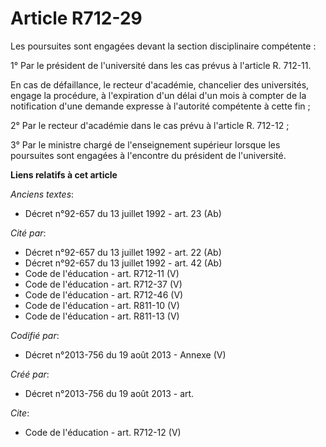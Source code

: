 # Article R712-29

Les poursuites sont engagées devant la section disciplinaire compétente : 

1° Par le président de l'université dans les cas prévus à l'article R. 712-11. 

En cas de défaillance, le recteur d'académie, chancelier des universités, engage la procédure, à l'expiration d'un délai d'un
mois à compter de la notification d'une demande expresse à l'autorité compétente à cette fin ; 

2° Par le recteur d'académie dans le cas prévu à l'article R. 712-12 ; 

3° Par le ministre chargé de l'enseignement supérieur lorsque les poursuites sont engagées à l'encontre du président de
l'université.

**Liens relatifs à cet article**

_Anciens textes_:

  - Décret n°92-657 du 13 juillet 1992 - art. 23 (Ab)

_Cité par_:

  - Décret n°92-657 du 13 juillet 1992 - art. 22 (Ab)
  - Décret n°92-657 du 13 juillet 1992 - art. 42 (Ab)
  - Code de l'éducation - art. R712-11 (V)
  - Code de l'éducation - art. R712-37 (V)
  - Code de l'éducation - art. R712-46 (V)
  - Code de l'éducation - art. R811-10 (V)
  - Code de l'éducation - art. R811-13 (V)

_Codifié par_:

  - Décret n°2013-756 du 19 août 2013 -  Annexe (V)

_Créé par_:

  - Décret n°2013-756 du 19 août 2013 - art.

_Cite_:

  - Code de l'éducation - art. R712-12 (V)
